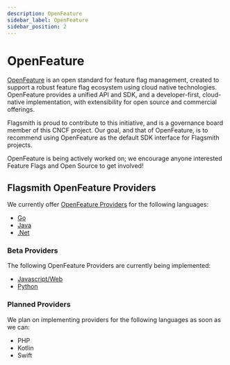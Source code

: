 ```yaml
---
description: OpenFeature
sidebar_label: OpenFeature
sidebar_position: 2
---
```


# OpenFeature

[OpenFeature](https://openfeature.dev/) is an open standard for feature flag management, created to support a robust
feature flag ecosystem using cloud native technologies. OpenFeature provides a unified API and SDK, and a
developer-first, cloud-native implementation, with extensibility for open source and commercial offerings.

Flagsmith is proud to contribute to this initiative, and is a governance board member of this CNCF project. Our goal,
and that of OpenFeature, is to recommend using OpenFeature as the default SDK interface for Flagsmith projects.

OpenFeature is being actively worked on; we encourage anyone interested Feature Flags and Open Source to get involved!

## Flagsmith OpenFeature Providers

We currently offer [OpenFeature Providers](https://docs.openfeature.dev/docs/reference/concepts/provider) for the
following languages:

- [Go](https://github.com/open-feature/go-sdk-contrib/tree/main/providers/flagsmith)
- [Java](https://github.com/open-feature/java-sdk-contrib/tree/main/providers/flagsmith)
- [.Net](https://github.com/open-feature/dotnet-sdk-contrib/tree/main/src/OpenFeature.Contrib.Providers.Flagsmith)

### Beta Providers

The following OpenFeature Providers are currently being implemented:

- [Javascript/Web](https://github.com/Flagsmith/js-sdk-contrib)
- [Python](https://github.com/Flagsmith/flagsmith-openfeature-provider-python)

### Planned Providers

We plan on implementing providers for the following languages as soon as we can:

- PHP
- Kotlin
- Swift

